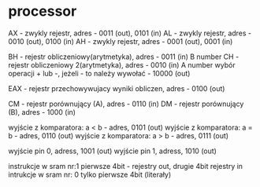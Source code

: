 # processor
AX - zwykly rejestr, adres - 0011 (out), 0101 (in)
AL - zwykly rejestr, adres - 0010 (out), 0100 (in)
AH - zwykly rejestr, adres - 0001 (out), 0001 (in)

BH - rejestr obliczeniowy(arytmetyka), adres - 0011 (in)   B number
CH - rejestr obliczeniowy 2(arytmetyka), adres - 0010 (in) A number
wybór operacji + lub -, jeżeli - to należy wywołać - 10000 (out)

EAX - rejestr przechowywujacy wyniki obliczen, adres - 0100 (out)

CM - rejestr porównujący (A), adres - 0110 (in)
DM - rejestr porównujący (B), adres - 1000 (in)

wyjście z komparatora: a < b - adres, 0101 (out)
wyjście z komparatora: a = b - adres, 0110 (out)
wyjście z komparatora: a > b - adres, 0111 (out)

wyjście pin 0, adress, 1001 (out)
wyjście pin 1, adress, 1010 (out)

instrukcje w sram nr:1  pierwsze 4bit - rejestry out, drugie 4bit rejestry in
intrukcje w sram nr: 0 tylko pierwsze 4bit (literały)
